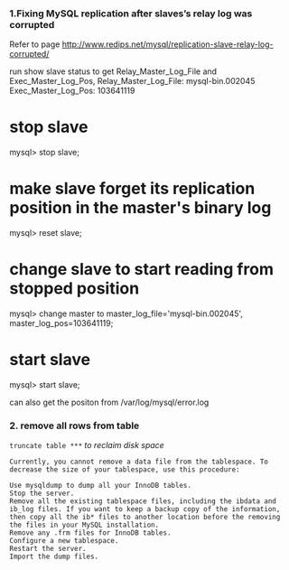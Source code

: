 
### 1.Fixing MySQL replication after slaves’s relay log was corrupted
  Refer to page http://www.redips.net/mysql/replication-slave-relay-log-corrupted/
  
  run show slave status to get Relay_Master_Log_File and Exec_Master_Log_Pos,
  Relay_Master_Log_File: mysql-bin.002045
  Exec_Master_Log_Pos: 103641119
  
  # stop slave
  mysql> stop slave;
   
  # make slave forget its replication position in the master's binary log
  mysql> reset slave;
   
  # change slave to start reading from stopped position
  mysql> change master to master_log_file='mysql-bin.002045', master_log_pos=103641119;
   
  # start slave
  mysql> start slave;
  
  can also get the positon from /var/log/mysql/error.log  

### 2. remove all rows from table
  `truncate table ***`
  *to reclaim disk space*
  ```
  Currently, you cannot remove a data file from the tablespace. To decrease the size of your tablespace, use this procedure:

Use mysqldump to dump all your InnoDB tables.
Stop the server.
Remove all the existing tablespace files, including the ibdata and ib_log files. If you want to keep a backup copy of the information, then copy all the ib* files to another location before the removing the files in your MySQL installation.
Remove any .frm files for InnoDB tables.
Configure a new tablespace.
Restart the server.
Import the dump files.
  ```
  
